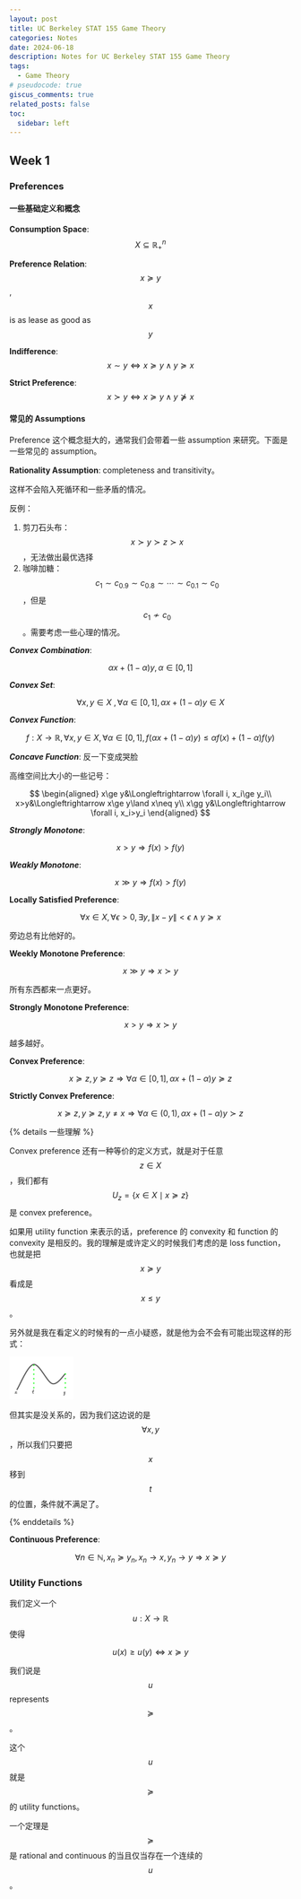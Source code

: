 ```yaml
---
layout: post
title: UC Berkeley STAT 155 Game Theory
categories: Notes
date: 2024-06-18
description: Notes for UC Berkeley STAT 155 Game Theory
tags:
  - Game Theory
# pseudocode: true
giscus_comments: true
related_posts: false
toc:
  sidebar: left
---
```


## Week 1

### Preferences

#### 一些基础定义和概念

**Consumption Space**: $$X\subseteq\mathbb{R}_+^n$$

**Preference Relation**: $$x\succeq y$$, $$x$$ is as lease as good as $$y$$

**Indifference**: $$x\sim y \Longleftrightarrow x\succeq y \land y\succeq x$$

**Strict Preference**: $$x\succ y \Longleftrightarrow x\succeq y \land y\nsucceq x$$

#### 常见的 Assumptions

Preference 这个概念挺大的，通常我们会带着一些 assumption 来研究。下面是一些常见的 assumption。

**Rationality Assumption**: completeness and transitivity。

这样不会陷入死循环和一些矛盾的情况。

反例：

1. 剪刀石头布：$$x\succ y\succ z\succ x$$，无法做出最优选择
2. 咖啡加糖：$$c_1\sim c_{0.9}\sim c_{0.8}\sim\cdots\sim c_{0.1}\sim c_0$$，但是$$c_1\nsim c_0$$。需要考虑一些心理的情况。

_**Convex Combination**_:

$$
\alpha x+(1-\alpha)y, \alpha\in[0,1]
$$

_**Convex Set**_:

$$
\forall x, y\in X\ ,\forall\alpha\in[0, 1], \alpha x+(1-\alpha)y\in X
$$

_**Convex Function**_:

$$
f: X\to\mathbb{R}, \forall x, y\in X, \forall\alpha\in[0, 1], f(\alpha x+(1-\alpha)y)\le \alpha f(x)+(1-\alpha)f(y)
$$

_**Concave Function**_: 反一下变成哭脸

高维空间比大小的一些记号：

$$
\begin{aligned}
x\ge y&\Longleftrightarrow \forall i, x_i\ge y_i\\
x>y&\Longleftrightarrow x\ge y\land x\neq y\\
x\gg y&\Longleftrightarrow \forall i, x_i>y_i
\end{aligned}
$$

_**Strongly Monotone**_:

$$
x>y\Longrightarrow f(x)>f(y)
$$

_**Weakly Monotone**_:

$$
x\gg y\Longrightarrow f(x)> f(y)
$$

**Locally Satisfied Preference**:

$$
\forall x\in X, \forall \epsilon>0, \exists y, \lVert x-y\rVert<\epsilon\land y\succeq x
$$

旁边总有比他好的。

**Weekly Monotone Preference**:

$$
x\gg y\Longrightarrow x\succ y
$$

所有东西都来一点更好。

**Strongly Monotone Preference**:

$$
x>y\Longrightarrow x\succ y
$$

越多越好。

**Convex Preference**:

$$
x\succeq z, y\succeq z\Longrightarrow\forall\alpha\in[0, 1], \alpha x+(1-\alpha)y\succeq z
$$

**Strictly Convex Preference**:

$$
x\succeq z, y\succeq z, y\neq x\Longrightarrow \forall\alpha\in(0, 1), \alpha x+(1-\alpha)y\succ z
$$

{% details 一些理解 %}

Convex preference 还有一种等价的定义方式，就是对于任意 $$z\in X$$，我们都有 $$U_z=\{x\in X\mid x\succeq z\}$$ 是 convex preference。

如果用 utility function 来表示的话，preference 的 convexity 和 function 的 convexity 是相反的。我的理解是或许定义的时候我们考虑的是 loss function，也就是把 $$x\succeq y$$ 看成是 $$x\le y$$。

另外就是我在看定义的时候有的一点小疑惑，就是他为会不会有可能出现这样的形式：

![](/assets/img/2024-06-17-Berkeley-CS161/convex.svg)

但其实是没关系的，因为我们这边说的是 $$\forall x, y$$，所以我们只要把 $$x$$ 移到 $$t$$ 的位置，条件就不满足了。

{% enddetails %}

**Continuous Preference**:

$$
\forall n\in\mathbb{N}, x_n\succeq y_n, x_n\to x, y_n\to y\Longrightarrow x\succeq y
$$

### Utility Functions

我们定义一个 $$u: X\to \mathbb{R}$$ 使得

$$
u(x)\ge u(y)\Longleftrightarrow x\succeq y
$$

我们说是 $$u$$ represents $$\succeq$$。

这个 $$u$$ 就是 $$\succeq$$ 的 utility functions。

一个定理是 $$\succeq$$ 是 rational and continuous 的当且仅当存在一个连续的 $$u$$。
